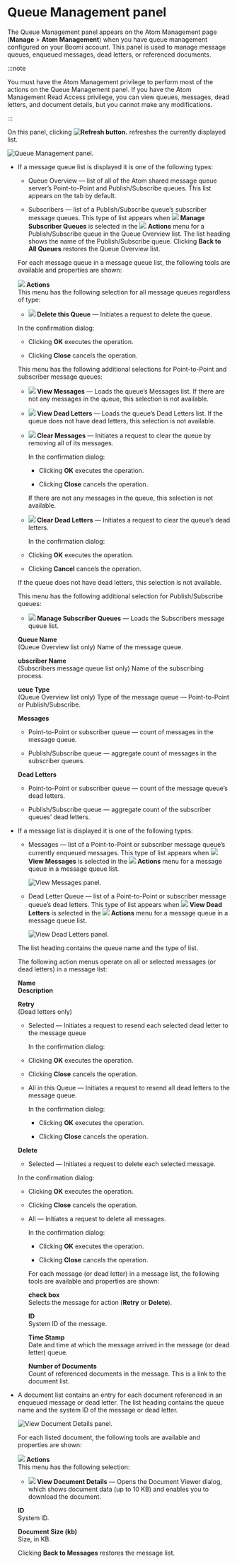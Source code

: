# Queue Management panel

<head>
  <meta name="guidename" content="Integration"/>
  <meta name="context" content="GUID-DF059CE0-2D61-4D41-8DC6-8DF7E5001520"/>
</head>

The Queue Management panel appears on the Atom Management page \(**Manage** \> **Atom Management**\) when you have queue management configured on your Boomi account. This panel is used to manage message queues, enqueued messages, dead letters, or referenced documents.

:::note

You must have the Atom Management privilege to perform most of the actions on the Queue Management panel. If you have the Atom Management Read Access privilege, you can view queues, messages, dead letters, and document details, but you cannot make any modifications.

:::

On this panel, clicking **![Refresh button.](../Images/main-bt-arrows-gray-curved-refresh_3793feaf-5057-4b6a-9bd8-c830f4292d40.jpg)** refreshes the currently displayed list.

![Queue Management panel.](../Images/manage-db-shared-queue-server-settings_14a238e5-8525-4987-8784-0f7ec2b75bfb.jpg)

-   If a message queue list is displayed it is one of the following types:

    -   Queue Overview — list of all of the Atom shared message queue server’s Point-to-Point and Publish/Subscribe queues. This list appears on the tab by default.

    -   Subscribers — list of a Publish/Subscribe queue’s subscriber message queues. This type of list appears when **![](../Images/main-ic-document-with-two-red-checkmarks-16_839b7a6c-7f81-4605-8fea-034697f24074.jpg) Manage Subscriber Queues** is selected in the **![](../Images/main-ic-gear-blue-and-arrow-black-16_188e61d7-2204-48ad-b085-15fa4a70615d.jpg) Actions** menu for a Publish/Subscribe queue in the Queue Overview list. The list heading shows the name of the Publish/Subscribe queue. Clicking **Back to All Queues** restores the Queue Overview list.

    For each message queue in a message queue list, the following tools are available and properties are shown:

    **![](../Images/main-ic-gear-blue-and-arrow-black-16_188e61d7-2204-48ad-b085-15fa4a70615d.jpg) Actions**  
    This menu has the following selection for all message queues regardless of type:

    -   **![](../Images/main-ic-x-red-stylized-16_5cfc1d0e-0ef7-44cc-bacf-4b4116afca79.jpg) Delete this Queue** — Initiates a request to delete the queue.

      In the confirmation dialog:

      -   Clicking **OK** executes the operation.

       -   Clicking **Close** cancels the operation.

     This menu has the following additional selections for Point-to-Point and subscriber message queues:

     -   **![](../Images/main-ic-document-with-circled-i-16_5f23e683-d38c-4755-80cc-bfbb5891ffd3.jpg) View Messages** — Loads the queue’s Messages list. If there are not any messages in the queue, this selection is not available.

     -   **![](../Images/main-ic-document-with-white-x-on-red-square-16_9b1ad410-5831-49c7-b268-953710b5c571.jpg) View Dead Letters** — Loads the queue’s Dead Letters list. If the queue does not have dead letters, this selection is not available.

     -   **![](../Images/main-ic-basket-yellow-empty-16_7ccf1616-056a-4cdb-9d45-9a1e69859888.jpg) Clear Messages** — Initiates a request to clear the queue by removing all of its messages.

            In the confirmation dialog:

            -   Clicking **OK** executes the operation.

            -   Clicking **Close** cancels the operation.

            If there are not any messages in the queue, this selection is not available.

     -   **![](../Images/main-ic-basket-yellow-empty-16_7ccf1616-056a-4cdb-9d45-9a1e69859888.jpg) Clear Dead Letters** — Initiates a request to clear the queue’s dead letters.

            In the confirmation dialog:

     -   Clicking **OK** executes the operation.

     -   Clicking **Cancel** cancels the operation.

    If the queue does not have dead letters, this selection is not available.

    This menu has the following additional selection for Publish/Subscribe queues:

    -   **![](../Images/main-ic-document-with-two-red-checkmarks-16_839b7a6c-7f81-4605-8fea-034697f24074.jpg) Manage Subscriber Queues** — Loads the Subscribers message queue list.

    **Queue Name**  
    \(Queue Overview list only\) Name of the message queue.

    **ubscriber Name**  
    \(Subscribers message queue list only\) Name of the subscribing process.

    **ueue Type**  
    \(Queue Overview list only\) Type of the message queue — Point-to-Point or Publish/Subscribe.

    **Messages**  
      -   Point-to-Point or subscriber queue — count of messages in the message queue.

      -   Publish/Subscribe queue — aggregate count of messages in the subscriber queues.

    **Dead Letters**  
      -   Point-to-Point or subscriber queue — count of the message queue’s dead letters.

      -   Publish/Subscribe queue — aggregate count of the subscriber queues’ dead  letters.

-   If a message list is displayed it is one of the following types:

    -   Messages — list of a Point-to-Point or subscriber message queue’s currently enqueued messages. This type of list appears when **![](../Images/main-ic-document-with-circled-i-16_5f23e683-d38c-4755-80cc-bfbb5891ffd3.jpg) View Messages** is selected in the **![](../Images/main-ic-gear-blue-and-arrow-black-16_188e61d7-2204-48ad-b085-15fa4a70615d.jpg) Actions** menu for a message queue in a message queue list.

        ![View Messages panel.](../Images/manage-ds-shared-queue-server-settings-messages_2b9c031f-acbe-40e9-8343-acd99d911c2d.jpg)

    -   Dead Letter Queue — list of a Point-to-Point or subscriber message queue’s dead letters. This type of list appears when **![](../Images/main-ic-document-with-white-x-on-red-square-16_9b1ad410-5831-49c7-b268-953710b5c571.jpg) View Dead Letters** is selected in the **![](../Images/main-ic-gear-blue-and-arrow-black-16_188e61d7-2204-48ad-b085-15fa4a70615d.jpg) Actions** menu for a message queue in a message queue list.

        ![View Dead Letters panel.](../Images/manage-ds-shared-queue-server-settings-dlq_51128a0e-ed75-4226-9c65-fedacd3fbd6d.jpg)

    The list heading contains the queue name and the type of list.

    The following action menus operate on all or selected messages \(or dead letters\) in a message list:

    **Name**  
    **Description**

    **Retry**  
    \(Dead letters only\)

    - Selected — Initiates a request to resend each selected dead letter to the message queue

      In the confirmation dialog:

    - Clicking **OK** executes the operation.

    - Clicking **Close** cancels the operation.

    - All in this Queue — Initiates a request to resend all dead letters to the message queue.

      In the confirmation dialog:

      - Clicking **OK** executes the operation.

      - Clicking **Close** cancels the operation.

    **Delete**  
    - Selected — Initiates a request to delete each selected message.

    In the confirmation dialog:

    - Clicking **OK** executes the operation.

    - Clicking **Close** cancels the operation.

    - All — Initiates a request to delete all messages.

      In the confirmation dialog:

      - Clicking **OK** executes the operation.

      - Clicking **Close** cancels the operation.

      For each message \(or dead letter\) in a message list, the following tools are available and properties are shown:

        **check box**  
        Selects the message for action \(**Retry** or **Delete**\).

        **ID**  
        System ID of the message.

        **Time Stamp**  
        Date and time at which the message arrived in the message \(or dead letter\) queue.

        **Number of Documents**  
        Count of referenced documents in the message. This is a link to the document list.

-   A document list contains an entry for each document referenced in an enqueued message or dead letter. The list heading contains the queue name and the system ID of the message or dead letter.

    ![View Document Details panel.](../Images/manage-ds-shared-queue-server-settings-docs_0e386cf0-5b7a-4d1c-b03a-b487307cc8ba.jpg)

    For each listed document, the following tools are available and properties are shown:

    **![](../Images/main-ic-gear-blue-and-arrow-black-16_188e61d7-2204-48ad-b085-15fa4a70615d.jpg) Actions**  
    This menu has the following selection:

    - **![](../Images/main-ic-document-with-circled-i-16_5f23e683-d38c-4755-80cc-bfbb5891ffd3.jpg) View Document Details** — Opens the Document Viewer dialog, which shows document data \(up to 10 KB\) and enables you to download the document.

    **ID**  
    System ID.

    **Document Size \(kb\)**  
    Size, in KB.

    Clicking **Back to Messages** restores the message list.
